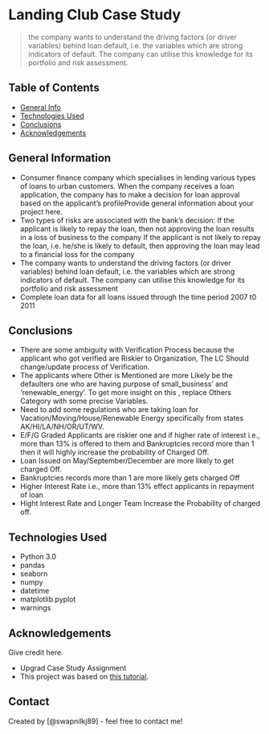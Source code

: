 # Landing Club Case Study
> the company wants to understand the driving factors (or driver variables) behind loan default, i.e. the variables which are strong indicators of default.  The company can utilise this knowledge for its portfolio and risk assessment.


## Table of Contents
* [General Info](#general-information)
* [Technologies Used](#technologies-used)
* [Conclusions](#conclusions)
* [Acknowledgements](#acknowledgements)



## General Information
- Consumer finance company which specialises in lending various types of loans to urban customers. When the company receives a loan application, the company has to make a decision for loan approval based on the applicant’s profileProvide general information about your project here.
- Two types of risks are associated with the bank’s decision:
If the applicant is likely to repay the loan, then not approving the loan results in a loss of business to the company
If the applicant is not likely to repay the loan, i.e. he/she is likely to default, then approving the loan may lead to a financial loss for the company
- The company wants to understand the driving factors (or driver variables) behind loan default, i.e. the variables which are strong indicators of default.  The company can utilise this knowledge for its portfolio and risk assessment
- Complete loan data for all loans issued through the time period 2007 t0 2011



## Conclusions
- There are some ambiguity with Verification Process because the applicant who got verified are Riskier to Organization, The LC Should change/update process of Verification.
- The applicants where Other is Mentioned are more Likely be the defaulters one who are having purpose of small_business’ and ‘renewable_energy’. To get more insight on this , replace Others Category with some precise Variables.
- Need to add some regulations who are taking loan for Vacation/Moving/House/Renewable Energy specifically from states AK/HI/LA/NH/OR/UT/WV.
- E/F/G Graded Applicants are riskier one and if higher rate of interest i.e., more than 13% is offered to them and Bankruptcies record more than 1 then it will highly increase the probability of Charged Off.
- Loan Issued on May/September/December are more likely to get charged Off.
- Bankruptcies records more than 1 are more likely gets charged Off
- Higher Interest Rate i.e., more than 13%  effect applicants in repayment of loan
- Hight Interest Rate and Longer Team Increase the Probability of charged off.


## Technologies Used
- Python 3.0
- pandas
- seaborn
- numpy
- datetime
- matplotlib.pyplot
- warnings


## Acknowledgements
Give credit here.
- Upgrad Case Study Assignment
- This project was based on [this tutorial](https://www.example.com).


## Contact
Created by [@swapnilkj89] - feel free to contact me!
